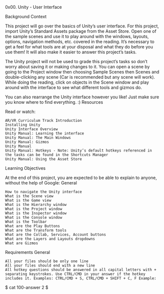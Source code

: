 0x00. Unity - User Interface

Background Context

This project will go over the basics of Unity’s user interface. For this project, import Unity’s Standard Assets package from the Asset Store. Open one of the sample scenes and use it to play around with the windows, layouts, options, navigation methods, etc. covered in the reading. It’s necessary to get a feel for what tools are at your disposal and what they do before you use them! It will also make it easier to answer this project’s tasks.

The Unity project will not be used to grade this project’s tasks so don’t worry about saving it or making changes to it. You can open a scene by going to the Project window then choosing Sample Scenes then Scenes and double-clicking any scene (Car is recommended but any scene will work). While doing the reading, click on objects in the Scene window and play around with the interface to see what different tools and gizmos do.

You can also rearrange the Unity interface however you like! Just make sure you know where to find everything. :)
Resources

Read or watch:

    AR/VR Curriculum Track Introduction
    Installing Unity
    Unity Interface Overview
    Unity Manual: Learning the interface
    Unity Manual: The Main Windows
    Unity Manual: Gizmos
    Unity Manual
    Unity Manual: Hotkeys - Note: Unity’s default hotkeys referenced in the tasks can be found in the Shortcuts Manager
    Unity Manual: Using the Asset Store

Learning Objectives

At the end of this project, you are expected to be able to explain to anyone, without the help of Google:
General

    How to navigate the Unity interface
    What is the Scene view
    What is the Game view
    What is the Hierarchy window
    What is the Project window
    What is the Inspector window
    What is the Console window
    What is the Toolbar
    What are the Play Buttons
    What are the Transform tools
    What are the Collab, Services, Account buttons
    What are the Layers and Layouts dropdowns
    What are Gizmos

Requirements
General

    All your files should be only one line
    All your files should end with a new line
    All hotkey questions should be answered in all capital letters with + separating keystrokes. Use CTRL/CMD in your answer if the hotkey includes it. Examples: CTRL/CMD + S, CTRL/CMD + SHIFT + C, F Example:
$ cat 100-answer
2
$
